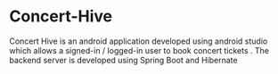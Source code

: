 # Concert-Hive
Concert Hive is an android application developed using android studio which allows a signed-in / logged-in user to book concert tickets . The backend server is developed using Spring Boot and Hibernate
